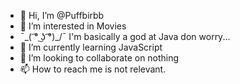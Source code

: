 - 👋 Hi, I’m @Puffbirbb
- 👀 I’m interested in Movies
- ¯\_( ͡° ͜ʖ ͡°)_/¯ I'm basically a god at Java don worry...
- 🌱 I’m currently learning JavaScript
- 💞️ I’m looking to collaborate on nothing
- 📫 How to reach me is not relevant.

<!---
Puffbirbb/Puffbirbb is a ✨ special ✨ repository because its `README.md` (this file) appears on your GitHub profile.
You can click the Preview link to take a look at your changes.
--->
